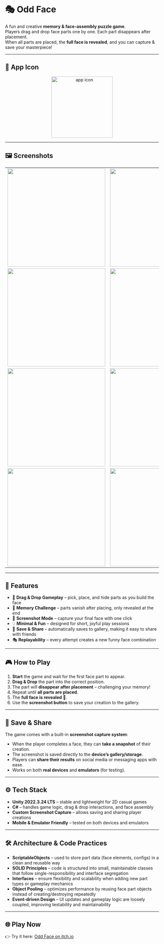 # 🎭 Odd Face

A fun and creative **memory & face-assembly puzzle game**.  
Players drag and drop face parts one by one. Each part disappears after placement.  
When all parts are placed, the **full face is revealed**, and you can capture & save your masterpiece!  

---

## 📱 App Icon
<p align="center">
  <img width="200" height="200" alt="app icon" src="https://github.com/user-attachments/assets/5253c13c-ad96-47d1-abe1-19b85ed7ea45" />
</p>

---

## 🖼️ Screenshots
| | | |
|---|---|---|
| <img width="320" src="https://github.com/user-attachments/assets/dc9be249-f249-4164-a4fa-f53a650bd1c7" /> | <img width="320" src="https://github.com/user-attachments/assets/9e45e454-bfa6-468f-9251-766980536325" /> | <img width="320" src="https://github.com/user-attachments/assets/99e241f6-aee4-4e39-893b-54f7594ef0f8" /> |
| <img width="320" src="https://github.com/user-attachments/assets/dd9370d6-d19a-462a-ac34-e9bd50c10efb" /> | <img width="320" src="https://github.com/user-attachments/assets/fdf94ff4-2011-4214-aeec-29f13e8f1684" /> | <img width="320" src="https://github.com/user-attachments/assets/3405f5fb-9b76-4d91-83ab-525e9fb24727" /> |
| <img width="320" src="https://github.com/user-attachments/assets/72a887e7-a635-46cd-8a84-fd4863e26e7e" /> | <img width="320" src="https://github.com/user-attachments/assets/b1eea341-897d-443b-968a-bb3a51ad2f4d" /> | <img width="320" src="https://github.com/user-attachments/assets/d511f52d-8e80-4e5f-8269-cc35c691b1f8" /> |
| <img width="320" src="https://github.com/user-attachments/assets/11c0684f-74d9-4994-a4f1-713753efe926" /> | <img width="320" src="https://github.com/user-attachments/assets/2f5b7b4f-8373-4a03-8f32-36c56f779597" /> | <img width="320" src="https://github.com/user-attachments/assets/a7298e30-b329-48e9-ab8f-5a011c8f0bf7" /> |

---

## 🚀 Features
- 🎨 **Drag & Drop Gameplay** – pick, place, and hide parts as you build the face  
- 🧠 **Memory Challenge** – parts vanish after placing, only revealed at the end  
- 📸 **Screenshot Mode** – capture your final face with one click  
- 💡 **Minimal & Fun** – designed for short, joyful play sessions  
- 📂 **Save & Share** – automatically saves to gallery, making it easy to share with friends  
- 🎭 **Replayability** – every attempt creates a new funny face combination  

---

## 🎮 How to Play
1. **Start** the game and wait for the first face part to appear.  
2. **Drag & Drop** the part into the correct position.  
3. The part will **disappear after placement** – challenging your memory!  
4. Repeat until **all parts are placed**.  
5. The **full face is revealed** 🎉.  
6. Use the **screenshot button** to save your creation to the gallery.  

---

## 📂 Save & Share
The game comes with a built-in **screenshot capture system**:
- When the player completes a face, they can **take a snapshot** of their creation.  
- The screenshot is saved directly to the **device’s gallery/storage**.  
- Players can **share their results** on social media or messaging apps with ease.  
- Works on both **real devices** and **emulators** (for testing).  

---

## ⚙️ Tech Stack
- **Unity 2022.3.24 LTS** – stable and lightweight for 2D casual games  
- **C#** – handles game logic, drag & drop interactions, and face assembly  
- **Custom Screenshot Capture** – allows saving and sharing player creations  
- **Mobile & Emulator Friendly** – tested on both devices and emulators  

---

## 🛠️ Architecture & Code Practices
- **ScriptableObjects** – used to store part data (face elements, configs) in a clean and reusable way  
- **SOLID Principles** – code is structured into small, maintainable classes that follow single-responsibility and interface segregation  
- **Interfaces** – ensure flexibility and scalability when adding new part types or gameplay mechanics  
- **Object Pooling** – optimizes performance by reusing face part objects instead of creating/destroying repeatedly  
- **Event-driven Design** – UI updates and gameplay logic are loosely coupled, improving testability and maintainability  

---

## 🌐 Play Now
👉 Try it here: [Odd Face on itch.io](https://togahmechua.itch.io/odd-face)  
